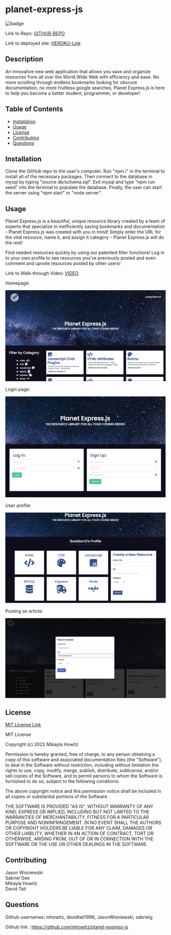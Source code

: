 # planet-express-js

![badge](https://img.shields.io/badge/MIT-License-Green)

Link to Repo: [GITHUB-REPO](https://github.com/mhowitz/planet-express-js)

Link to deployed site: [HEROKU-Link](https://planet-express-js.herokuapp.com/)


## Description

An innovative new web application that allows you save and organize resources from all over the World Wide Web with efficiency and ease. No more scrolling through endless bookmarks looking for obscure documentation, no more fruitless google searches, Planet Express.js is here to help you become a better student, programmer, or developer!


## Table of Contents

* [Installation](#installation)
* [Usage](#usage)
* [License](#license)
* [Contributing](#contributing)
* [Questions](#questions)


## Installation

Clone the GitHub repo to the user's computer. Run "npm i" in the terminal to install all of the necessary packages. Then connect to the database in mysql by typing "source db/schema.sql". Exit mysql and type "npm run seed" into the terminal to populate the database. Finally, the user can start the server using "npm start" or "node server". 

## Usage

Planet Express.js is a beautiful, unique resource library created by a team of experts that specialize in inefficiently saving bookmarks and documentation - Planet Express.js was created with you in mind! Simply enter the URL for the vital resource, name it, and assign it category - Planet Express.js will do the rest!

Find needed resources quickly by using our patented filter functions! Log in to your own profile to see resources you’ve previously posted and even comment and upvote resources posted by other users!

Link to Walk-through Video: [VIDEO](https://youtu.be/pJSaqMgbeCU)

Homepage:

<img src="./public/images/screen-shot-home.png">

Login page:

<img src="./public/images/screen-shot-login.png">

User profile:

<img src="./public/images/screen-shot-profile.png">

Posting an article:

<img src="./public/images/Planet_Express_js.jpg">


## License 

[MIT License Link](https://choosealicense.com/licenses/mit/)

MIT License

Copyright (c) 2022 Mikayla Howitz

Permission is hereby granted, free of charge, to any person obtaining a copy of this software and associated documentation files (the "Software"), to deal in the Software without restriction, including without limitation the rights to use, copy, modify, merge, publish, distribute, sublicense, and/or sell copies of the Software, and to permit persons to whom the Software is furnished to do so, subject to the following conditions:

The above copyright notice and this permission notice shall be included in all copies or substantial portions of the Software.

THE SOFTWARE IS PROVIDED "AS IS", WITHOUT WARRANTY OF ANY KIND, EXPRESS OR IMPLIED, INCLUDING BUT NOT LIMITED TO THE WARRANTIES OF MERCHANTABILITY, FITNESS FOR A PARTICULAR PURPOSE AND NONINFRINGEMENT. IN NO EVENT SHALL THE AUTHORS OR COPYRIGHT HOLDERS BE LIABLE FOR ANY CLAIM, DAMAGES OR OTHER LIABILITY, WHETHER IN AN ACTION OF CONTRACT, TORT OR OTHERWISE, ARISING FROM, OUT OF OR IN CONNECTION WITH THE SOFTWARE OR THE USE OR OTHER DEALINGS IN THE SOFTWARE.

## Contributing
Jason Wisniewski  
Sabriel Gee  
Mikayla Howitz  
David Tait  

## Questions
Github usernames: mhowitz, davidtait1996, JasonWisniewski, sabrielg

Github link : https://github.com/mhowitz/planet-express-js

